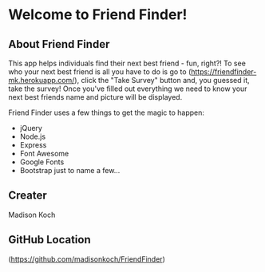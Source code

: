 # Welcome to Friend Finder!
## About Friend Finder
This app helps individuals find their next best friend - fun, right?! To see who your next best friend is all you have to do is go to (https://friendfinder-mk.herokuapp.com/), click the "Take Survey" button and, you guessed it, take the survey! Once you've filled out everything we need to know your next best friends name and picture will be displayed. 

Friend Finder uses a few things to get the magic to happen:
- jQuery
- Node.js
- Express
- Font Awesome
- Google Fonts
- Bootstrap
just to name a few...

## Creater
Madison Koch    

## GitHub Location
(https://github.com/madisonkoch/FriendFinder)